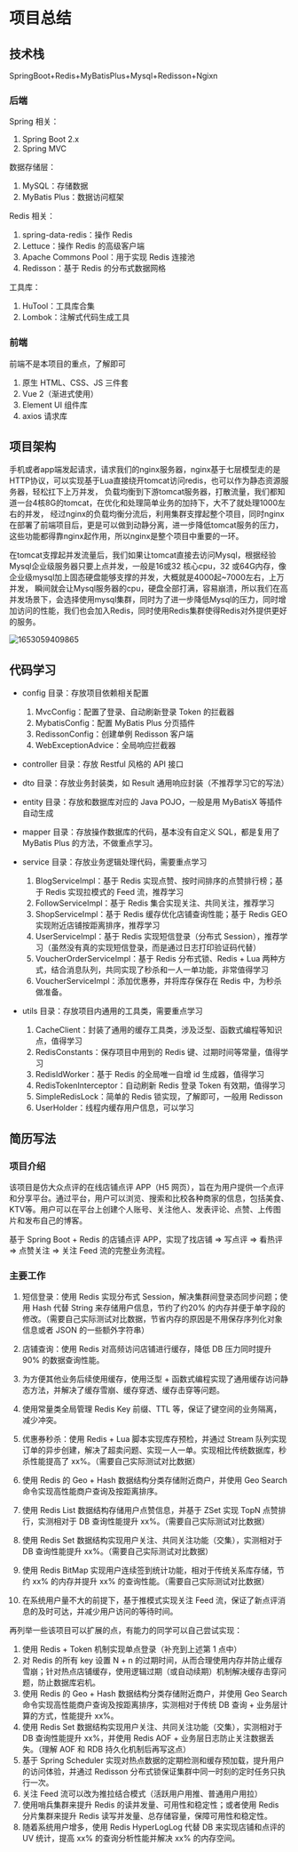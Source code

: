 
# 项目总结
## 技术栈

SpringBoot+Redis+MyBatisPlus+Mysql+Redisson+Ngixn

### 后端

Spring 相关：

1. Spring Boot 2.x
2. Spring MVC

数据存储层：

1. MySQL：存储数据
2. MyBatis Plus：数据访问框架

Redis 相关：

1. spring-data-redis：操作 Redis
2. Lettuce：操作 Redis 的高级客户端
3. Apache Commons Pool：用于实现 Redis 连接池
4. Redisson：基于 Redis 的分布式数据网格

工具库：

1. HuTool：工具库合集
2. Lombok：注解式代码生成工具

### 前端

前端不是本项目的重点，了解即可

1. 原生 HTML、CSS、JS 三件套
2. Vue 2（渐进式使用）
3. Element UI 组件库
4. axios 请求库

## 项目架构

手机或者app端发起请求，请求我们的nginx服务器，nginx基于七层模型走的是HTTP协议，可以实现基于Lua直接绕开tomcat访问redis，也可以作为静态资源服务器，轻松扛下上万并发， 负载均衡到下游tomcat服务器，打散流量，我们都知道一台4核8G的tomcat，在优化和处理简单业务的加持下，大不了就处理1000左右的并发， 经过nginx的负载均衡分流后，利用集群支撑起整个项目，同时nginx在部署了前端项目后，更是可以做到动静分离，进一步降低tomcat服务的压力，这些功能都得靠nginx起作用，所以nginx是整个项目中重要的一环。

在tomcat支撑起并发流量后，我们如果让tomcat直接去访问Mysql，根据经验Mysql企业级服务器只要上点并发，一般是16或32 核心cpu，32 或64G内存，像企业级mysql加上固态硬盘能够支撑的并发，大概就是4000起~7000左右，上万并发， 瞬间就会让Mysql服务器的cpu，硬盘全部打满，容易崩溃，所以我们在高并发场景下，会选择使用mysql集群，同时为了进一步降低Mysql的压力，同时增加访问的性能，我们也会加入Redis，同时使用Redis集群使得Redis对外提供更好的服务。

![1653059409865](https://niu.xzynet.com.cn/GitHub/1653059409865.png)

## 代码学习

- config 目录：存放项目依赖相关配置
  1. MvcConfig：配置了登录、自动刷新登录 Token 的拦截器
  2. MybatisConfig：配置 MyBatis Plus 分页插件
  3. RedissonConfig：创建单例 Redisson 客户端
  4. WebExceptionAdvice：全局响应拦截器

- controller 目录：存放 Restful 风格的 API 接口
- dto 目录：存放业务封装类，如 Result 通用响应封装（不推荐学习它的写法）
- entity 目录：存放和数据库对应的 Java POJO，一般是用 MyBatisX 等插件自动生成
- mapper 目录：存放操作数据库的代码，基本没有自定义 SQL，都是复用了 MyBatis Plus 的方法，不做重点学习。
- service 目录：存放业务逻辑处理代码，需要重点学习
  1. BlogServiceImpl：基于 Redis 实现点赞、按时间排序的点赞排行榜；基于 Redis 实现拉模式的 Feed 流，推荐学习
  2. FollowServiceImpl：基于 Redis 集合实现关注、共同关注，推荐学习
  3. ShopServiceImpl：基于 Redis 缓存优化店铺查询性能；基于 Redis GEO 实现附近店铺按距离排序，推荐学习
  4. UserServiceImpl：基于 Redis 实现短信登录（分布式 Session），推荐学习（虽然没有真的实现短信登录，而是通过日志打印验证码代替）
  5. VoucherOrderServiceImpl：基于 Redis 分布式锁、Redis + Lua 两种方式，结合消息队列，共同实现了秒杀和一人一单功能，非常值得学习
  6. VoucherServiceImpl：添加优惠券，并将库存保存在 Redis 中，为秒杀做准备。

- utils 目录：存放项目内通用的工具类，需要重点学习
  1. CacheClient：封装了通用的缓存工具类，涉及泛型、函数式编程等知识点，值得学习
  2. RedisConstants：保存项目中用到的 Redis 键、过期时间等常量，值得学习
  3. RedisIdWorker：基于 Redis 的全局唯一自增 id 生成器，值得学习
  4. RedisTokenInterceptor：自动刷新 Redis 登录 Token 有效期，值得学习
  5. SimpleRedisLock：简单的 Redis 锁实现，了解即可，一般用 Redisson
  6. UserHolder：线程内缓存用户信息，可以学习

## 简历写法

### 项目介绍

该项目是仿大众点评的在线店铺点评 APP（H5 网页），旨在为用户提供一个点评和分享平台。通过平台，用户可以浏览、搜索和比校各种商家的信息，包括美食、KTV等。用户可以在平台上创建个人账号、关注他人、发表评论、点赞、上传图片和发布自己的博客。

基于 Spring Boot + Redis 的店铺点评 APP，实现了找店铺 => 写点评 => 看热评 => 点赞关注 => 关注 Feed 流的完整业务流程。

### 主要工作

1. 短信登录：使用 Redis 实现分布式 Session，解决集群间登录态同步问题；使用 Hash 代替 String 来存储用户信息，节约了约20% 的内存并便于单字段的修改。（需要自己实际测试对比数据，节省内存的原因是不用保存序列化对象信息或者 JSON 的一些额外字符串）

2. 店铺查询：使用 Redis 对高频访问店铺进行缓存，降低 DB 压力同时提升 90% 的数据查询性能。

3. 为方便其他业务后续使用缓存，使用泛型 + 函数式编程实现了通用缓存访问静态方法，并解决了缓存雪崩、缓存穿透、缓存击穿等问题。

4. 使用常量类全局管理 Redis Key 前缀、TTL 等，保证了键空间的业务隔离，减少冲突。

5. 优惠券秒杀：使用 Redis + Lua 脚本实现库存预检，并通过 Stream 队列实现订单的异步创建，解决了超卖问题、实现一人一单。实现相比传统数据库，秒杀性能提高了 xx%。（需要自己实际测试对比数据）

6. 使用 Redis 的 Geo + Hash 数据结构分类存储附近商户，并使用 Geo Search 命令实现高性能商户查询及按距离排序。

7. 使用 Redis List 数据结构存储用户点赞信息，并基于 ZSet 实现 TopN 点赞排行，实测相对于 DB 查询性能提升 xx%。（需要自己实际测试对比数据）

8. 使用 Redis Set 数据结构实现用户关注、共同关注功能（交集），实测相对于 DB 查询性能提升 xx%。（需要自己实际测试对比数据）

9. 使用 Redis BitMap 实现用户连续签到统计功能，相对于传统关系库存储，节约 xx% 的内存并提升 xx% 的查询性能。（需要自己实际测试对比数据）

10. 在系统用户量不大的前提下，基于推模式实现关注 Feed 流，保证了新点评消息的及时可达，并减少用户访问的等待时间。

    



再列举一些该项目可以扩展的点，有能力的同学可以自己尝试实现：

1. 使用 Redis + Token 机制实现单点登录（补充到上述第 1 点中）
2. 对 Redis 的所有 key 设置 N + n 的过期时间，从而合理使用内存并防止缓存雪崩；针对热点店铺缓存，使用逻辑过期（或自动续期）机制解决缓存击穿问题，防止数据库宕机。
3. 使用 Redis 的 Geo + Hash 数据结构分类存储附近商户，并使用 Geo Search 命令实现高性能商户查询及按距离排序，实测相对于传统 DB 查询 + 业务层计算的方式，性能提升 xx%。
4. 使用 Redis Set 数据结构实现用户关注、共同关注功能（交集），实测相对于 DB 查询性能提升 xx%，并使用 Redis AOF + 业务层日志防止关注数据丢失。（理解 AOF 和 RDB 持久化机制后再写这点）
5. 基于 Spring Scheduler 实现对热点数据的定期检测和缓存预加载，提升用户的访问体验，并通过 Redisson 分布式锁保证集群中同一时刻的定时任务只执行一次。
6. 关注 Feed 流可以改为推拉结合模式（活跃用户用推、普通用户用拉）
7. 使用哨兵集群来提升 Redis 的读并发量、可用性和稳定性；或者使用 Redis 分片集群来提升 Redis 读写并发量、总存储容量，保障可用性和稳定性。
8. 随着系统用户增多，使用 Redis HyperLogLog 代替 DB 来实现店铺和点评的 UV 统计，提高 xx% 的查询分析性能并解决 xx% 的内存空间。
